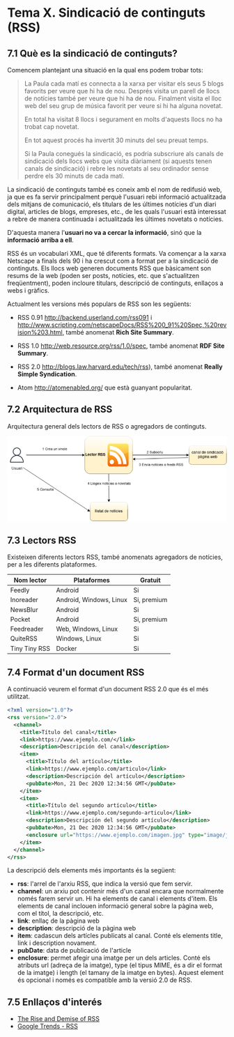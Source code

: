 # Tema X. Sindicació de continguts (RSS)
## 7.1 Què es la sindicació de continguts?

Comencem plantejant una situació en la qual ens podem trobar tots:

> La Paula cada matí es connecta a la xarxa per visitar els seus 5 blogs favorits per veure que hi ha de nou. Després visita un parell de llocs de notícies també per veure que hi ha de nou. Finalment visita el lloc web del seu grup de música favorit per veure si hi ha alguna novetat.
>
> En total ha visitat 8 llocs i segurament en molts d'aquests llocs no ha trobat cap novetat.
>
> En tot aquest procés ha invertit 30 minuts del seu preuat temps.
>
> Si la Paula conegués la sindicació, es podria subscriure als canals de sindicació dels llocs webs que visita diàriament (si aquests tenen canals de sindicació) i rebre les novetats al seu ordinador sense perdre els 30 minuts de cada matí.

La sindicació de continguts també es coneix amb el nom de redifusió web, ja que es fa servir principalment perquè l'usuari rebi informació actualitzada dels mitjans de comunicació, els titulars de les últimes notícies d'un diari digital, articles de blogs, empreses, etc., de les quals l'usuari està interessat a rebre de manera continuada i actualitzada les últimes novetats o notícies.

D'aquesta manera l'**usuari no va a cercar la informació**, sinó que la **informació arriba a ell**.

RSS és un vocabulari XML, que té diferents formats. Va començar a la xarxa Netscape a finals dels 90 i ha crescut com a format per a la sindicació de continguts. Els llocs web generen documents RSS que bàsicament son resums de la web (poden ser posts, notícies, etc. que s'actualitzen freqüentment), poden incloure titulars, descripció de continguts, enllaços a webs i gràfics.

Actualment les versions més populars de RSS son les següents:

* RSS 0.91 http://backend.userland.com/rss091 i http://www.scripting.com/netscapeDocs/RSS%200_91%20Spec,%20revision%203.html, també anomenat **Rich Site Summary**.

* RSS 1.0 http://web.resource.org/rss/1.0/spec, també anomenat **RDF Site Summary**.

* RSS 2.0 http://blogs.law.harvard.edu/tech/rss), també anomenat **Really Simple Syndication**.

* Atom http://atomenabled.org/ que està guanyant popularitat.

## 7.2 Arquitectura de RSS

Arquitectura general dels lectors de RSS o agregadors de continguts.

![Arquitectura RSS](assets/img/7-1arquitectura-RSS.drawio.png)

## 7.3 Lectors RSS

Existeixen diferents lectors RSS, també anomenats agregadors de notícies, per a les diferents plataformes.

|Nom lector     | Plataformes               |Gratuit        |
|---------------|---------------------------|---------------|
|Feedly         | Android                   |Si             |
|Inoreader      | Android, Windows, Linux   |Si, premium    |
|NewsBlur       | Android                   |Si             |
|Pocket         | Android                   |Si, premium    |
|Feedreader     | Web, Windows, Linux       |Si             |
|QuiteRSS       | Windows, Linux            |Si             |
|Tiny Tiny RSS  | Docker                    |Si             |


## 7.4 Format d'un document RSS

A continuació veurem el format d'un document RSS 2.0 que és el més utilitzat.

```xml
<?xml version="1.0"?>
<rss version="2.0">
  <channel>
    <title>Título del canal</title>
    <link>https://www.ejemplo.com/</link>
    <description>Descripción del canal</description>
    <item>
      <title>Título del artículo</title>
      <link>https://www.ejemplo.com/articulo</link>
      <description>Descripción del artículo</description>
      <pubDate>Mon, 21 Dec 2020 12:34:56 GMT</pubDate>
    </item>
    <item>
      <title>Título del segundo artículo</title>
      <link>https://www.ejemplo.com/segundo-articulo</link>
      <description>Descripción del segundo artículo</description>
      <pubDate>Mon, 21 Dec 2020 12:34:56 GMT</pubDate>
      <enclosure url="https://www.ejemplo.com/imagen.jpg" type="image/jpeg" length="12345" />
    </item>
  </channel>
</rss>
```

La descripció dels elements més importants és la següent:

* **rss**: l'arrel de l'arxiu RSS, que indica la versió que fem servir. 
* **channel**: un arxiu pot contenir més d'un canal encara que normalmente només farem servir un. Hi ha elements de canal i elements d'item. Els elements de canal inclouen informació general sobre la pàgina web, com el títol, la descripció, etc.
* **link**: enllaç de la pàgina web
* **description**: descripció de la pàgina web
* **item**: cadascun dels artícles publicats al canal. Conté els elements title, link i description novament.
* **pubDate**: data de publicació de l'article
* **enclosure**: permet afegir una imatge per un dels articles. Conté els atributs url (adreça de la imatge), type (el tipus MIME, és a dir el format de la imatge) i length (el tamany de la imatge en bytes). Aquest element és opcional i només es compatible amb la versió 2.0 de RSS.

## 7.5 Enllaços d'interés

* [The Rise and Demise of RSS](https://twobithistory.org/2018/12/18/rss.html)
* [Google Trends - RSS](https://trends.google.es/trends/explore?date=all&q=rss)